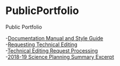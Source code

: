 # PublicPortfolio
Public Portfolio

-[Documentation Manual and Style Guide](DocManual-StyleGuide.pdf)  
-[Requesting Technical Editing](RequestTechEditing.pdf)  
-[Technical Editing Request Processing](TechEditingRequestProcessing.pdf)  
-[2018-19 Science Planning Summary Excerpt](2018-19%20Science%20Planning%20Summary_Excerpt.pdf)  

